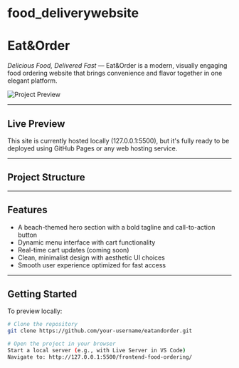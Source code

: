 # food_deliverywebsite
#  Eat&Order

*Delicious Food, Delivered Fast* — Eat&Order is a modern, visually engaging food ordering website that brings convenience and flavor together in one elegant platform.

![Project Preview](screenshot.png) <!-- Replace this with your actual screenshot path if needed -->

---

##  Live Preview

This site is currently hosted locally (127.0.0.1:5500), but it's fully ready to be deployed using GitHub Pages or any web hosting service.

---

##  Project Structure
---

##  Features

-  A beach-themed hero section with a bold tagline and call-to-action button
-  Dynamic menu interface with cart functionality
-  Real-time cart updates (coming soon)
-  Clean, minimalist design with aesthetic UI choices
-  Smooth user experience optimized for fast access

---

##  Getting Started

To preview locally:

```bash
# Clone the repository
git clone https://github.com/your-username/eatandorder.git

# Open the project in your browser
Start a local server (e.g., with Live Server in VS Code)
Navigate to: http://127.0.0.1:5500/frontend-food-ordering/
